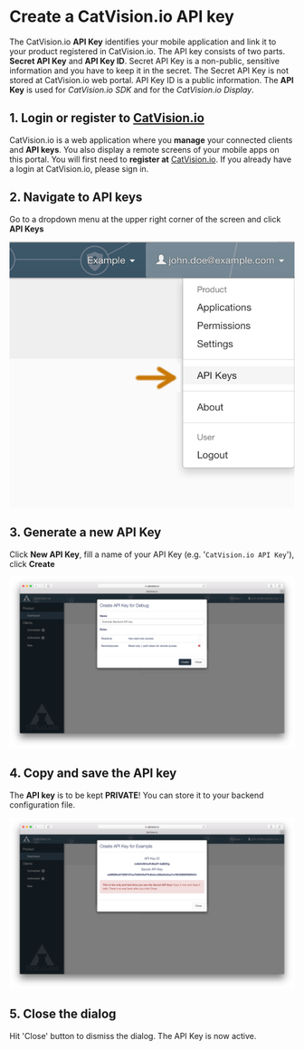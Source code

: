 # Create a CatVision.io API key

The CatVision.io **API Key** identifies your mobile application and link it to your product registered in CatVision.io. The API key consists of two parts. **Secret API Key** and **API Key ID**. Secret API Key is a non-public, sensitive information and you have to keep it in the secret. The Secret API Key is not stored at CatVision.io web portal. API Key ID is a public information.  The **API Key** is used for _CatVision.io SDK_ and for the _CatVision.io Display_.

## 1. Login or register to [CatVision.io](https://app.catvision.io/)

CatVision.io is a web application where you **manage** your connected clients and  **API keys**. You also display a remote screens of your mobile apps on this portal. You will first need to **register at** [CatVision.io](https://app.catvision.io/). If you already have a login at CatVision.io, please sign in.

## 2. Navigate to API keys

Go to a dropdown menu at the upper right corner of the screen and click **API Keys**

![CatVision.io API Key Menu item](../assets/cvio_add_apikey_menu2.png)

## 3. Generate a new API Key

Click **New API Key**, fill a name of your API Key \(e.g. '`CatVision.io API Key`'\), click **Create**

![CatVision.io Create API Key dialog](../assets/cvio_add_apikey.png)

## 4. Copy and save the API key

The **API key** is to be kept **PRIVATE**! You can store it to your backend configuration file.

![CatVision.io API Key dialog](../assets/cvio_add_apikey_done.png)


## 5. Close the dialog

Hit 'Close' button to dismiss the dialog. The API Key is now active.
